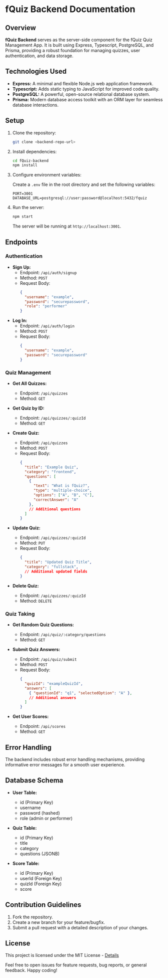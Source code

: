 # fQuiz Backend Documentation

## Overview

**fQuiz Backend** serves as the server-side component for the fQuiz Quiz Management App. It is built using Express, Typescript, PostgreSQL, and Prisma, providing a robust foundation for managing quizzes, user authentication, and data storage.

## Technologies Used

- **Express:** A minimal and flexible Node.js web application framework.
- **Typescript:** Adds static typing to JavaScript for improved code quality.
- **PostgreSQL:** A powerful, open-source relational database system.
- **Prisma:** Modern database access toolkit with an ORM layer for seamless database interactions.

## Setup

1. Clone the repository:

   ```bash
   git clone <backend-repo-url>
   ```

2. Install dependencies:

   ```bash
   cd fQuiz-backend
   npm install
   ```

3. Configure environment variables:

   Create a `.env` file in the root directory and set the following variables:

   ```env
   PORT=3001
   DATABASE_URL=postgresql://user:password@localhost:5432/fquiz
   ```

4. Run the server:

   ```bash
   npm start
   ```

   The server will be running at `http://localhost:3001`.

## Endpoints

### Authentication

- **Sign Up:**
  - Endpoint: `/api/auth/signup`
  - Method: `POST`
  - Request Body:
    ```json
    {
      "username": "example",
      "password": "securepassword",
      "role": "performer"
    }
    ```
- **Log In:**
  - Endpoint: `/api/auth/login`
  - Method: `POST`
  - Request Body:
    ```json
    {
      "username": "example",
      "password": "securepassword"
    }
    ```

### Quiz Management

- **Get All Quizzes:**
  - Endpoint: `/api/quizzes`
  - Method: `GET`

- **Get Quiz by ID:**
  - Endpoint: `/api/quizzes/:quizId`
  - Method: `GET`

- **Create Quiz:**
  - Endpoint: `/api/quizzes`
  - Method: `POST`
  - Request Body:
    ```json
    {
      "title": "Example Quiz",
      "category": "frontend",
      "questions": [
        {
          "text": "What is fQuiz?",
          "type": "multiple-choice",
          "options": ["A", "B", "C"],
          "correctAnswer": "A"
        },
        // Additional questions
      ]
    }
    ```

- **Update Quiz:**
  - Endpoint: `/api/quizzes/:quizId`
  - Method: `PUT`
  - Request Body:
    ```json
    {
      "title": "Updated Quiz Title",
      "category": "fullstack",
      // Additional updated fields
    }
    ```

- **Delete Quiz:**
  - Endpoint: `/api/quizzes/:quizId`
  - Method: `DELETE`

### Quiz Taking

- **Get Random Quiz Questions:**
  - Endpoint: `/api/quiz/:category/questions`
  - Method: `GET`

- **Submit Quiz Answers:**
  - Endpoint: `/api/quiz/submit`
  - Method: `POST`
  - Request Body:
    ```json
    {
      "quizId": "exampleQuizId",
      "answers": [
        { "questionId": "q1", "selectedOption": "A" },
        // Additional answers
      ]
    }
    ```

- **Get User Scores:**
  - Endpoint: `/api/scores`
  - Method: `GET`

## Error Handling

The backend includes robust error handling mechanisms, providing informative error messages for a smooth user experience.

## Database Schema

- **User Table:**
  - id (Primary Key)
  - username
  - password (hashed)
  - role (admin or performer)

- **Quiz Table:**
  - id (Primary Key)
  - title
  - category
  - questions (JSONB)

- **Score Table:**
  - id (Primary Key)
  - userId (Foreign Key)
  - quizId (Foreign Key)
  - score

## Contribution Guidelines

1. Fork the repository.
2. Create a new branch for your feature/bugfix.
3. Submit a pull request with a detailed description of your changes.

## License

This project is licensed under the MIT License - [Details](../LICENSE)

Feel free to open issues for feature requests, bug reports, or general feedback. Happy coding!
